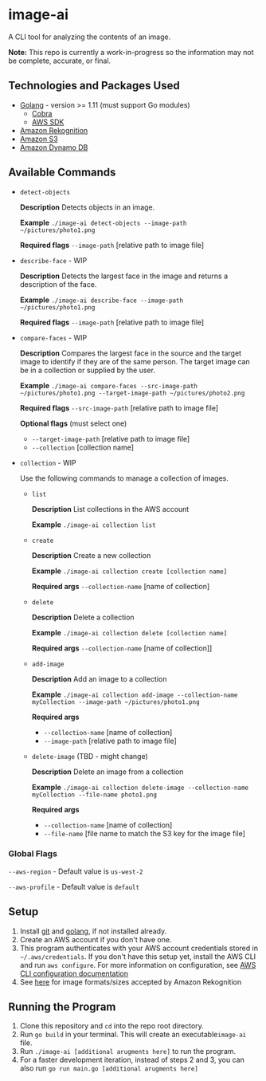 # image-ai

A CLI tool for analyzing the contents of an image. 

**Note:** This repo is currently a work-in-progress so the information may not be complete, accurate, or final.

## Technologies and Packages Used
- [Golang](https://golang.org/) - version >= 1.11 (must support Go modules)
  - [Cobra](https://github.com/spf13/cobra)
  - [AWS SDK](https://docs.aws.amazon.com/sdk-for-go/v1/developer-guide/welcome.html)
- [Amazon Rekognition](https://aws.amazon.com/rekognition/)
- [Amazon S3](https://aws.amazon.com/s3/)
- [Amazon Dynamo DB](https://aws.amazon.com/dynamodb/)

## Available Commands

*   `detect-objects` 

    **Description** Detects objects in an image.

    **Example** `./image-ai detect-objects --image-path ~/pictures/photo1.png`

    **Required flags** `--image-path` [relative path to image file]

*   `describe-face` - WIP

    **Description** Detects the largest face in the image and returns a description of the face.

    **Example** `./image-ai describe-face --image-path ~/pictures/photo1.png`

    **Required flags** `--image-path` [relative path to image file]

*   `compare-faces` - WIP

     **Description** Compares the largest face in the source and the target image to identify if they are of the same person. The target image can be in a collection or supplied by the user.

    **Example** `./image-ai compare-faces --src-image-path ~/pictures/photo1.png --target-image-path ~/pictures/photo2.png`

    **Required flags** `--src-image-path` [relative path to image file]

    **Optional flags** (must select one)
    - `--target-image-path` [relative path to image file]
    - `--collection` [collection name]

*   `collection` - WIP

    Use the following commands to manage a collection of images.

    - `list`

        **Description** List collections in the AWS account

        **Example** `./image-ai collection list`

    - `create`

        **Description** Create a new collection

        **Example** `./image-ai collection create [collection name]`

        **Required args**  `--collection-name` [name of collection]

    - `delete`

        **Description** Delete a collection

        **Example** `./image-ai collection delete [collection name]`

        **Required args** `--collection-name` [name of collection]]

    - `add-image`

        **Description** Add an image to a collection

        **Example** `./image-ai collection add-image --collection-name myCollection --image-path ~/pictures/photo1.png`

        **Required args**
        - `--collection-name` [name of collection]
        - `--image-path` [relative path to image file]

    - `delete-image` (TBD - might change)

        **Description** Delete an image from a collection

        **Example** `./image-ai collection delete-image --collection-name myCollection --file-name photo1.png`

       **Required args**
        - `--collection-name` [name of collection]
        - `--file-name` [file name to match the S3 key for the image file]

### Global Flags
`--aws-region` - Default value is `us-west-2`

`--aws-profile` - Default value is `default` 

## Setup
1. Install [git](https://git-scm.com/downloads) and [golang](https://golang.org/doc/install), if not installed already. 
2. Create an AWS account if you don't have one.
3. This program authenticates with your AWS account credentials stored in `~/.aws/credentials`. If you don't have this setup yet, install the AWS CLI and run `aws configure`. 
For more information on configuration, see [AWS CLI configuration documentation](https://docs.aws.amazon.com/cli/latest/userguide/cli-configure-quickstart.html#cli-configure-quickstart-config)
4. See [here](https://docs.aws.amazon.com/rekognition/latest/dg/limits.html) for image formats/sizes accepted by Amazon Rekognition

## Running the Program
1. Clone this repository and `cd` into the repo root directory.
2. Run `go build` in your terminal. 
This will create an executable`image-ai` file.
3. Run `./image-ai [additional arugments here]` to run the program.
4. For a faster development iteration, instead of steps 2 and 3, you can also run `go run main.go [additional arugments here]`
